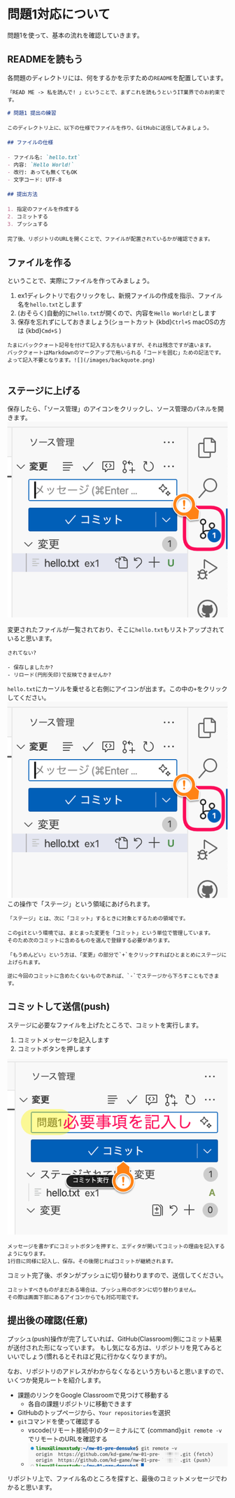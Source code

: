 # 問題1対応について

問題1を使って、基本の流れを確認していきます。

## READMEを読もう

各問題のディレクトリには、何をするかを示すための`README`を配置しています。

```{note}
「READ ME -> 私を読んで! 」ということで、まずこれを読もうというIT業界でのお約束です。
```

```markdown
# 問題1 提出の練習

このディレクトリ上に、以下の仕様でファイルを作り、GitHubに送信してみましょう。

## ファイルの仕様

- ファイル名: `hello.txt`
- 内容: `Hello World!`
- 改行: あっても無くてもOK
- 文字コード: UTF-8

## 提出方法

1. 指定のファイルを作成する
2. コミットする
3. プッシュする

完了後、リポジトリのURLを開くことで、ファイルが配置されているかが確認できます。
```

## ファイルを作る

ということで、実際にファイルを作ってみましょう。

1. ex1ディレクトリで右クリックをし、新規ファイルの作成を指示、ファイル名を`hello.txt`とします
2. (おそらく)自動的に`hello.txt`が開くので、内容を`Hello World!`とします
3. 保存を忘れずにしておきましょう(ショートカット {kbd}`Ctrl+S` macOSの方は {kbd}`Cmd+S` )

```{note}
たまにバッククォート記号を付けて記入する方もいますが、それは残念ですが違います。
バッククォートはMarkdownのマークアップで用いられる「コードを囲む」ための記法です。
よって記入不要となります。![](/images/backquote.png)


```

## ステージに上げる

保存したら、「ソース管理」のアイコンをクリックし、ソース管理のパネルを開きます。
![](images/git-icon.png)

変更されたファイルが一覧されており、そこに`hello.txt`もリストアップされていると思います。

```{note}
されてない?

- 保存しましたか?
- リロード(円形矢印)で反映できませんか?
```

`hello.txt`にカーソルを乗せると右側にアイコンが出ます。この中の`+`をクリックしてください。
![](images/git-icon.png)
この操作で「ステージ」という領域にあげられます。

```{note}
「ステージ」とは、次に「コミット」するときに対象とするための領域です。

このgitという環境では、まとまった変更を「コミット」という単位で管理しています。
そのため次のコミットに含めるものを選んで登録する必要があります。

「もうめんどい」という方は、「変更」の部分で`+`をクリックすればひとまとめにステージに上げられます。
```

```{note}
逆に今回のコミットに含めたくないものであれば、`-`でステージから下ろすこともできます。
```

## コミットして送信(push)

ステージに必要なファイルを上げたところで、コミットを実行します。

1. コミットメッセージを記入します
2. コミットボタンを押します

![](images/git-commit.png)

```{warning}
メッセージを書かずにコミットボタンを押すと、エディタが開いてコミットの理由を記入するようになります。
1行目に同様に記入し、保存。その後閉じればコミットが継続されます。
```

コミット完了後、ボタンがプッシュに切り替わりますので、送信してください。

```{note}
コミットすべきものがまだある場合は、プッシュ用のボタンに切り替わりません。
その際は画面下部にあるアイコンからでも対応可能です。
```

## 提出後の確認(任意)

プッシュ(push)操作が完了していれば、GitHub(Classroom)側にコミット結果が送付された形になっています。
もし気になる方は、リポジトリを見てみるといいでしょう(慣れるとそれほど見に行かなくなりますが)。

なお、リポジトリのアドレスがわからなくなるという方もいると思いますので、いくつか発見ルートを紹介します。

- 課題のリンクをGoogle Classroomで見つけて移動する
    - 各自の課題リポジトリに移動できます
- GitHubのトップページから、`Your repositories`を選択
- `git`コマンドを使って確認する
    - vscode(リモート接続中)のターミナルにて {command}`git remote -v` でリモートのURLを確認する
    - ![](images/git-remote.png)

リポジトリ上で、ファイル名のところを探すと、最後のコミットメッセージでわかると思います。
